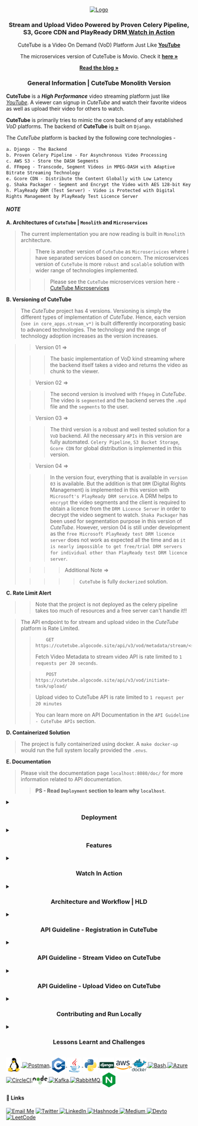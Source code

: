                          
<br/>
<div align="center">
<a href="https://youtu.be/5RQiOE0xpWI">
<img src="https://github.com/user-attachments/assets/8ed70f78-0e5a-4515-a386-1e29182752af" alt="Logo" width="700" height="400">
</a>
<h3 align="center">Stream and Upload Video Powered by Proven Celery Pipeline, S3, Gcore CDN and PlayReady DRM<a href="https://www.youtube.com/watch?v=5RQiOE0xpWI"  target="_"><strong> Watch in Action</strong></a></h3>
<p align="center">
CuteTube is a Video On Demand (VoD) Platform Just Like  <a href="https://www.youtube.com/watch?v=5RQiOE0xpWI" target="_"><strong>YouTube</strong></a>
  <br/>
  <p style="text-align: center;">
  The microservices version of CuteTube is Movio. Check it <a href="https://github.com/Mahboob-A/movio/" target="_blank"><strong>here »</strong></a>
</p>
<a href="https://imehboob.medium.com/my-experience-building-a-leetcode-like-online-judge-and-how-you-can-build-one-7e05e031455d"  target="_"><strong>Read the blog »</strong></a>
<br/>
</p>
</div>
<h3 align="center">General Information | CuteTube Monolith Version</h3>

**CuteTube** is a _**High Performance**_ video streaming platform just like <a href="https://www.youtube.com/">_YouTube_</a>. A viewer can signup in _CuteTube_ and watch their favorite videos as well as upload their video for others to watch. 

**CuteTube** is primarily tries to mimic the core backend of any established _VoD_ platforms. The backend of **CuteTube**  is built on `Django`.

The _CuteTube_ platform is backed by the following core technologies - 

    a. Django - The Backend
    b. Proven Celery Pipeline - For Asynchronous Video Processing  
    c. AWS S3 - Store the DASH Segments
    d. FFmpeg - Transcode, Segment Videos in MPEG-DASH with Adaptive Bitrate Streaming Technology
    e. Gcore CDN - Distribute the Content Globally with Low Latency
    g. Shaka Packager - Segment and Encrypt the Video with AES 128-bit Key
    h. PlayReady DRM (Test Server) - Video is Protected with Digital Rights Management by PlayReady Test Licence Server  
 

#### *NOTE* 

**A. Architectures of `CuteTube` | `Monolith` and `Microservices`**

> The current implementation you are now reading is built in `Monolith` architecture. 
> 
>> There is another version of  `CuteTube` as `Microserivices` where I have separated services based on concern. The microservices version of `CuteTube` is more `robust` and `scalable` solution with wider range of technologies implemented. 
> 
>>
>>> Please see the `CuteTube` microservices version here - <a href="https://github.com/Mahboob-A/algocode" target="_">CuteTube Microservices</a>

**B. Versioning of CuteTube**

> The _CuteTube_ project has 4 versions. Versioning is simply the different types of implementation of _CuteTube_. Hence, each version (`see in core_apps.stream_v*)` is built differently incorporating basic to advanced technologies. The technology and the range of technology adoption increases as the version increases. 

>> Version 01 => 
>
>
>>> The basic implementation of VoD kind streaming where the backend itself takes a video and returns the video as chunk to the viewer. 
> 
> 
>> Version 02 =>
>
>
>>> The second version is involved with `ffmpeg` in _CuteTube_. The video is `segmented` and the backend serves the `.mpd` file and the `segments` to the user. 
> 
> 
>> Version 03 => 
>
>
>>> The third version is a robust and well tested solution for a `VoD` backend. All the necessary `APIs` in this version are fully automated. `Celery Pipeline`, `S3 Bucket Storage`, `Gcore CDN` for global distribution is implemented in this version. 
> 
> 
>> Version 04 => 
>
>
>>> In the version four, everything that is available in `version 03` is available. But the addition is that `DRM` (Digital Rights Management) is implemented in this version with `Microsoft's PlayReady DRM service`. A DRM helps to `encrypt` the video segments and the client is required to obtain a licence from the `DRM Licence Server` in order to decrypt the video segment to watch. `Shaka Packager` has been used for segmentation purpose in this version of _CuteTube_.  However, version 04 is still under development as the `free Microsoft PlayReady test DRM licence server` does not work as expected all the time and as `it is nearly impossible to get free/trial DRM servers for individual other than PlayReady test DRM licence server`.   
> 
>>>> Additional Note => 
>
>>>>> `CuteTube` is fully `dockerized` solution. 
>
>

**C. Rate Limit Alert**

>> Note that the project is not deployed as the celery pipeline takes too much of resources and a free server can't handle it!! 

> The API endpoint to for stream and upload video in the _CuteTube_ platform is Rate Limited. 
>> ```http 
>>     GET https://cutetube.algocode.site/api/v3/vod/metadata/stream/<str:video_id>/
>> ``` 
>> Fetch Video Metadata to stream video API is rate limited to `1 requests per 20 seconds`. 
> 
>> ```http 
>>     POST https://cutetube.algocode.site/api/v3/vod/initiate-task/upload/
>> ```
> 
>> Upload video to CuteTube API is rate limited to `1 request per 20 minutes` 
>
>
>> You can learn more on API Documentation in the `API Guideline - CuteTube APIs` section.

**D. Containerized Solution**

> The project is fully containerized using docker. A `make docker-up` would run the full system locally provided the `.envs`. 

**E. Documentation**

> Please visit the documentation page `localhost:8080/doc/` for more information related to API documentation. 
> 
>> **PS - Read `Deployment` section to learn why `localhost`**.
> 
<details>
<summary><h3 align="center">Deployment</h3></summary>

#### Deployment Information 

Initially I planned to deploy <a href="https://github.com/Mahboob-A/CuteTube/">CuteTube Backend</a>  on `AWS EC2` in Ubuntu 22.04 server. I have a free `AWS` server but it is impossible to deploy the project in real server as the `Celery Pipeline` needs too much computing power that a `free AWS server` can not provide. The Celery Pipeline itself need at least `3 GB` of `RAM` to continue processing video, where as a `free AWS server` only provides an EC2 instance with `1 GB` of `RAM`  only!

However, I have already attached a detailed video in the `Watch In Action` section how `CuteTube` works in the background. 

</details>

<details>
<summary><h3 align="center">Features</h3></summary>

#### Features of CuteTube


##### Small Note

> As of today I have built the backend platform, and there's no frontend for the project. I am fully focusing on the advanced backend engineering, hence, if you want to contribute or want to build a frontend for the project, please do not hesitate to email me here: 
> [![Email Me](https://img.shields.io/badge/mahboob-black?style=flat&logo=gmail)](mailto:connect.mahboobalam@gmail.com?subject=Hello)
<br/><br/>


##### A. Authentication 

* The authentication system of CuteTube is built from scratch. No `3rd party` packages has been used. 


##### B. Stream 

* Users can request to watch video with `video_id`. 

* The backend service returns the metadata of the video and the dash player plays the video based on the `OS` of the client. 

* The video is served from `Gcore CDN` and `AWS S3` as the origin of the CDN. 

* The CDN is configured with a custom domain `cdn.algocode.site` to serve `segments to the client`. 

* The video segments are available for `mp4` and `mov` container. 



##### C. Upload

* Any authenticated user can upload video to `CuteTube` platform to let watch other users. 

* The video processing is overloaded to a celery pipeline for asynchronous processing, and the user gets an immediate response with process metadata.

* To learn more on the workflow, please take a look at `CuteTube - Architecture and Workflow` Section. 


</details>
<details>
<summary><h3 align="center">Watch In Action</h3></summary>


#### `CuteTube` Monolith  In Action 

- Watch on YouTube

##### Timeline: 

1. Introduction: 00:00 

2. HLD of CuteTube: 09:00  

3. Upload Video to CuteTube: 24:30 

4. Work Distribution on Celery Pipeline: 37:00 

5. S3 Storage of DASH Segments: 46:00 

6. DASH Player: 48:00 

7. Watch the Uploaded Video: 50:00 

8. Rate Limit: 52:15 

9. Flower for Celery Monitoring: 54:15 

<a href="https://www.youtube.com/watch?v=5RQiOE0xpWI" target="_blank">
  <img src="https://img.youtube.com/vi/5RQiOE0xpWI/0.jpg" alt="Watch the video">
</a>

<br>

</details>
<details>
<summary><h3 align="center">Architecture and Workflow  | HLD </h3></summary>


#### Architecture of CuteTube (Monolith Version) 


![image](https://github.com/user-attachments/assets/54ba352f-8a1e-41fd-b515-4b647ea6cebd)



#### Workflow of CuteTube (Monolith Version) 


**A. Authentication**


- The user can `stream i.e. watch` video in `CuteTube` without being authenticated. 

- The user needs to be authenticated to `upload` video in `CuteTube`.  

**B. Stream Video**

- No authentication is needed to watch video in `CuteTube`. 

- User requests with `video_id` to fetch the video metadata. 

- The video metadata is returned to the user 

- The `DASH Segments` type are decided based on `OS` of the client. If the OS is `Windows`, the `MP4` `DASH segments` are played, and for `MacOS` and `Linux`, `MOV` `DASH Segments` are played. 

- The video is played with `ABR` (Adaptive Bitrate Technology). The `DASH player` automatically `upgrades` or `downgrades` to the appropriate bitrate based on the `network condition` of the client. 

- The `ABR` supports `360`, `480`, `720` and `1080` pixels at `800`, `1200`, `2400` and `4800` Kbps respectively. 

- The `Dash segments` are served through `Gcore CDN` and `S3` as the upstream of the CDN. 

- The CDN domain is `cdn.alogcode.site`. 

**C. Upload Video**

- Authentication is needed to `upload` video to `CuteTube`. 

- The user sends the video file and the video metadata such as video name, description etc. through an API. 

- The backend service `saves the video locally`, `initiates a celery pipeline` and `immediately` responses to the client with `process` and `video_id`. 

- The `celery pipeline` does the following when initiated :- 

    - Tracks the original video format i.e. `mov` or `mp4`. `CuteTube` currently processes video with `mov` and `mp4`.  
    
    - Transcodes the video to `mov` container if the original video is in `mp4` container and `vice-versa`. 

    - Creates a few celery `group`, `chord` and `callbacks`, to further process the both videos: Multiple `Celery` processes and tasks are responsible for below workflow : - 

        - The videos are segments with `ABR` technology. 
    
        - The `segments` are prepared in  `group of batches` to `initiate upload in S3`.

        - The `segmet batches` are uploaded to `S3` processing the batches. 

        - The local files are deleted from the local storage and update metadata if needed as `callback`. 

    - The `failed tasks` are `retried` with `exponential backoff` method not to overwhelm the server. 

 - However, the `Microservices` version of `CuteTube` triggers `message queue` events for `producer` at this stage to update the state of the process and to send `notification` or `email` to the user as a token of completion of the video upload process. 

- Please see the <a href="https://github.com/Mahboob-A/algocode-auth" target="_">`Microservices Version` of `CuteTube` </a> to learn more.  

</details>
<details>
  <summary><h3 align="center">API Guideline - Registration in CuteTube</h3></summary>


###  Registration in the CuteTube

>
> Why `localhost`? You probably already know the reason from the **`Deployment`** section!
>


```http
    POST https://localhost:8080/api/v3/auth/signup/
```

| Parameter | Type     |        Description                |
| :-------- | :------- | :------------------------- |
| `username`    | `string` | **Required** Your username for the account.  |
| `email`    | `string` | **Required** Your valid email address.|
| `password`   | `string` | **Required** Your password. | 
| `password2` | `string` |  **Required** Confirm your password. | 
| `first_name` | `string` | **Required**  Your first name. | 
| `last_name` | `string` | **Required** Your last name. | 


<br/>


###  Login in CuteTube

```http
    POST https://localhost:8080/api/v3/auth/login/
```

| Parameter | Type     |        Description                |
| :-------- | :------- | :------------------------- |
| `credential`    | `string` | **Required** Your registered email address or your username.|
| `password`   | `string` | **Required** Your password. | 


<br>

</details><details>
  <summary><h3 align="center">API Guideline - Stream Video on CuteTube</h3></summary>


###  Stream Video on CuteTube

>
> Why `localhost`? You probably already know the reason from the **`Deployment`** section!
>

```http
    GET https://localhost:8080/api/v3/vod/metadata/stream/<video_id>/
```

| Parameter | Type     |        Description                |
| :-------- | :------- | :------------------------- |
| `video_id`    | `string` | **Required** Video ID of the video user wants to stream.  |


<br/>


</details><details>
  <summary><h3 align="center">API Guideline - Upload Video on CuteTube</h3></summary>


###  Upload Video on CuteTube

>
> Why `localhost`? You probably already know the reason from the **`Deployment`** section!
>

```http
    POST https://localhost:8080/api/v3/vod/initiate-task/upload/
```

| Parameter | Type     |        Description                |
| :-------- | :------- | :------------------------- |
| `title`    | `string` | **Required** The title of the Video. |
| `description`    | `string` | **Required** A description of the video.|
| `duration`   | `string` | **Required** Duration of the video in `HH:MM:SS` format. | 
| `video` | `file` |  **Required** A video file either in `.mov` or in `.mp4` format. | 

<br/>



</details><details>
  <summary><h3 align="center">Contributing and Run Locally </h3></summary>

#### Contribution and Development

If you want to contribute or you want to run locally, then you can `fork` the `development` branch on each service mentioned in the `CuteTube` Platform. 

Please follow the `.envs-examples` to know the `env-variables` you would need to run the project locally. 

All the services are `dockerized project`. You just need to `cd src`, create  `virtual environment`, activate it, and 
run `make docker-up` and That's it! 

> PS: `make` will only work if you're using a `linux` or `MacOS` machine and subject to install `makefile` in your system. 
>> Otherwise, you may need to copy the command from the `Makefile` and run the commands. 
> 

This will run the project for you. 

Please follow the service that you want to contribute or run locally to get detailed guideline on local development. 

</details>
<details>
  <summary><h3 align="center">Lessons Learnt and Challenges</h3></summary>

#### The Backstage  

The project itself was a challenge for me! 

Once one of my mentors told me 

> Do the hard things while you are learning, so that the implementation becomes easier for you. 

I completely agree with this statement. I enjoy dealing with complex stuff, and `bugs` give me the `kick` I enjoy! 

Well, enough praise of myself. 

And I am writing this `Readme` today  that I have completed the project, and `somehow` I have made it! That's my motivation. 

I know something is not simple as it sounds, but I know, `somehow I would manage it!` 

#### Challenges 

* The initial challenge was the design. Designing a  complex project like `Video On Demand` in `microservices` to build from `scratch` was not easy as it sounds. 

 * The communication between microservices were fun discovery. I was searching for optimal solution and I learnt `RabbitMQ` for this cause, and I ended up writing a nice blog on `RabbitMQ 101`. Read <a href="https://imehboob.medium.com/message-queue-101-your-ultimate-guide-to-understand-message-queue-b2256961ab01">RabbitMQ 101 Here</a>. The Algocode platform is using an RabbitMQ instance from CloudAMQP platform. 

* I had to re-learn almost everything related to streaming industry. I have to read intense amount of research on `ffmpeg`. I knew nothing about `transcoding`, `segmentation`, `Adaptive Bitrate Streaming`, `DASH`, `HLS`, `Celery Pipeline` but building `CuteTube` taught me a lot on these technologies. 
    

    * However, do you know I have also built a  **`low latency live video streaming platform just like`** <a href="https://www.twitch.tv/" target="_blank">**`Twitch`**</a> named as <a href="https://prostream-gamma.vercel.app/" target="_blank">**`ProStream`**</a>? Please checkout  <a href="https://prostream-gamma.vercel.app/" target="_blank">ProStream here</a>. You'd love to interact with the project, I promise!

<br>

* The most difficult domain was to build the `Celery Pipeline` as it is the core structure for asynchronous processing. I have spent countless sleepless nights just to align the `Celery Pipeline` is well suited and well tested for various use-cases. 

* The `microservices` version of CuteTube was more complex, I had to learn more about `message queue event management` to properly `Acknowledge` tasks based on `factors` deciding whether the `child or related task` was fullfiled or not.   

#### Learnings

* I have gained practical experience with `RabbitMQ` building this project. 

* I have gained deep knowledge on `docker`, `docker volumes`, `docker networking`, `Lunux internals` and many more.

* As the project is heavily dealing with files, I have gained valuable experience with `file handling` with `python`. 

* As I have built the project from `research`, `design`, `dev`, `production` to `deployment`, I have gained invaluable knowledge on design, development, production and deploy the project in `cloud services` like `AWS` or `Azure`. 

* As the project also built in `microservises architecture`, I have gained practical knowledge on `communication`, `networking`,  between all other services; experience with cloud providers such a `AWS`, `Azure`  and onverall `dev to production` of a `SDLC`. 

* As I have built the project in both - `monolith` and `microservices` architecture, I have gained `practical experience`, `advantages`, `disadvantages` on certain parameters for a project on both architectures. I can make more critical judgement on system design how a certain service would behave on `monolith` and `microservices` to maximize the `SDLC` process. 

</details>
<br/>

<a href="https://www.linux.org/" target="blank">
<img align="center" src="https://raw.githubusercontent.com/devicons/devicon/master/icons/linux/linux-original.svg" alt="Linux" height="40" width="40" />
</a>
<a href="https://postman.com" target="blank">
<img align="center" src="https://www.vectorlogo.zone/logos/getpostman/getpostman-icon.svg" alt="Postman" height="40" width="40" />
</a>
<a href="https://www.w3schools.com/cpp/" target="blank">
<img align="center" src="https://raw.githubusercontent.com/devicons/devicon/master/icons/cplusplus/cplusplus-original.svg" alt="C++" height="40" width="40" />
</a>
<a href="https://www.java.com" target="blank">
<img align="center" src="https://raw.githubusercontent.com/devicons/devicon/master/icons/java/java-original.svg" alt="Java" height="40" width="40" />
</a>
<a href="https://www.python.org" target="blank">
<img align="center" src="https://raw.githubusercontent.com/devicons/devicon/master/icons/python/python-original.svg" alt="Python" height="40" width="40" />
</a>
<a href="https://www.djangoproject.com/" target="blank">
<img align="center" src="https://raw.githubusercontent.com/devicons/devicon/master/icons/django/django-original.svg" alt="Django" height="40" width="40" />
</a>
<a href="https://aws.amazon.com" target="blank">
<img align="center" src="https://raw.githubusercontent.com/devicons/devicon/master/icons/amazonwebservices/amazonwebservices-original-wordmark.svg" alt="AWS" height="40" width="40" />
</a>
<a href="https://www.docker.com/" target="blank">
<img align="center" src="https://raw.githubusercontent.com/devicons/devicon/master/icons/docker/docker-original-wordmark.svg" alt="Docker" height="40" width="40" />
</a>
<a href="https://www.gnu.org/software/bash/" target="blank">
<img align="center" src="https://www.vectorlogo.zone/logos/gnu_bash/gnu_bash-icon.svg" alt="Bash" height="40" width="40" />
</a>
<a href="https://azure.microsoft.com/en-in/" target="blank">
<img align="center" src="https://www.vectorlogo.zone/logos/microsoft_azure/microsoft_azure-icon.svg" alt="Azure" height="40" width="40" />
</a>
<a href="https://circleci.com" target="blank">
<img align="center" src="https://www.vectorlogo.zone/logos/circleci/circleci-icon.svg" alt="CircleCI" height="40" width="40" />
</a>
<a href="https://nodejs.org" target="blank">
<img align="center" src="https://raw.githubusercontent.com/devicons/devicon/master/icons/nodejs/nodejs-original-wordmark.svg" alt="Node.js" height="40" width="40" />
</a>
<a href="https://kafka.apache.org/" target="blank">
<img align="center" src="https://www.vectorlogo.zone/logos/apache_kafka/apache_kafka-icon.svg" alt="Kafka" height="40" width="40" />
</a>
<a href="https://www.rabbitmq.com" target="blank">
<img align="center" src="https://www.vectorlogo.zone/logos/rabbitmq/rabbitmq-icon.svg" alt="RabbitMQ" height="40" width="40" />
</a>
<a href="https://www.nginx.com" target="blank">
<img align="center" src="https://raw.githubusercontent.com/devicons/devicon/master/icons/nginx/nginx-original.svg" alt="Nginx" height="40" width="40" />
</a>
<br/>

#### 🔗 Links

[![Email Me](https://img.shields.io/badge/mahboob-black?style=flat&logo=gmail)](mailto:connect.mahboobalam@gmail.com?subject=Hello) 
  <a href="https://twitter.com/imahboob_a" target="_blank">
    <img src="https://img.shields.io/badge/Twitter-05122A?style=flat&logo=twitter&logoColor=white" alt="Twitter">
  </a>
  <a href="https://linkedin.com/in/i-mahboob-alam" target="_blank">
    <img src="https://img.shields.io/badge/LinkedIn-05122A?style=flat&logo=linkedin&logoColor=white" alt="LinkedIn">
  </a>
  <a href="https://hashnode.com/@imehboob" target="_blank">
    <img src="https://img.shields.io/badge/Hashnode-05122A?style=flat&logo=hashnode&logoColor=white" alt="Hashnode">
  </a>
  <a href="https://medium.com/@imehboob" target="_blank">
    <img src="https://img.shields.io/badge/Medium-05122A?style=flat&logo=medium&logoColor=white" alt="Medium">
  </a>
  <a href="https://dev.to/imahboob_a" target="_blank">
    <img src="https://img.shields.io/badge/Dev.to-05122A?style=flat&logo=dev.to&logoColor=white" alt="Devto">
  </a>
  <a href="https://www.leetcode.com/mahboob-alam" target="_blank">
    <img src="https://img.shields.io/badge/LeetCode-05122A?style=flat&logo=leetcode&logoColor=white" alt="LeetCode">
  </a>
